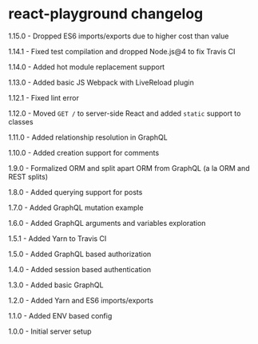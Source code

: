 # react-playground changelog
1.15.0 - Dropped ES6 imports/exports due to higher cost than value

1.14.1 - Fixed test compilation and dropped Node.js@4 to fix Travis CI

1.14.0 - Added hot module replacement support

1.13.0 - Added basic JS Webpack with LiveReload plugin

1.12.1 - Fixed lint error

1.12.0 - Moved `GET /` to server-side React and added `static` support to classes

1.11.0 - Added relationship resolution in GraphQL

1.10.0 - Added creation support for comments

1.9.0 - Formalized ORM and split apart ORM from GraphQL (a la ORM and REST splits)

1.8.0 - Added querying support for posts

1.7.0 - Added GraphQL mutation example

1.6.0 - Added GraphQL arguments and variables exploration

1.5.1 - Added Yarn to Travis CI

1.5.0 - Added GraphQL based authorization

1.4.0 - Added session based authentication

1.3.0 - Added basic GraphQL

1.2.0 - Added Yarn and ES6 imports/exports

1.1.0 - Added ENV based config

1.0.0 - Initial server setup
